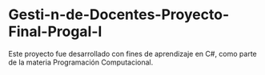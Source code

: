 # Gesti-n-de-Docentes-Proyecto-Final-Progal-I
Este proyecto fue desarrollado con fines de aprendizaje en C#, como parte de la materia Programación Computacional.
